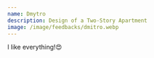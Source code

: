 ```yaml
---
name: Dmytro 
description: Design of a Two-Story Apartment
image: /image/feedbacks/dmitro.webp
---
```


I like everything!😍

